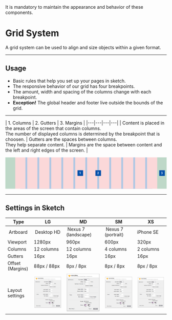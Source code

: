<AlertWarning alertHeadline="Not modifiable">
It is mandatory to maintain the appearance and behavior of these components.
</AlertWarning>

# Grid System

A grid system can be used to align and size objects within a given format.

---

## Usage

- Basic rules that help you set up your pages in sketch.
- The responsive behavior of our grid has four breakpoints.
- The amount, width and spacing of the columns change with each breakpoint.
- **Exception!** The global header and footer live outside the bounds of the grid.

---

|  1. Columns | 2. Gutters | 3. Margins |
|---|---|---|---|
| Content is placed in the areas of the screen that contain columns.<br> The number of displayed columns is determined by the breakpoint that is choosen. | Gutters are the spaces between columns.<br> They help separate content. | Margins are the space between content and the left and right edges of the screen. |

![Grid Setup](assets/grid-system-setup@1x.png)

---

## Settings in Sketch

| Type | LG | MD | SM  | XS |
|---|---|---|---|---|
| Artboard | Desktop HD | Nexus 7 (landscape) | Nexus 7 (portrait) | iPhone SE |
| Viewport | 1280px | 960px | 600px | 320px |
| Columns | 12 columns | 12 columns | 4 columns | 2 columns |
| Gutters | 16px | 16px | 16px | 16px |
| Offset (Margins) | 88px / 88px | 8px / 8px | 8px / 8px | 8px / 8px |
| Layout settings | ![LG Layout](assets/sketch_layout_LG@1x.png) | ![MD Layout](assets/sketch_layout_MD@1x.png) | ![SM Layout](assets/sketch_layout_SM@1x.png) | ![XS Layout](assets/sketch_layout_XS@1x.png) |
